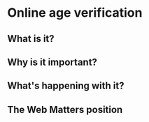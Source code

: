 # Online age verification

## What is it?

## Why is it important?

## What's happening with it?

## The Web Matters position
